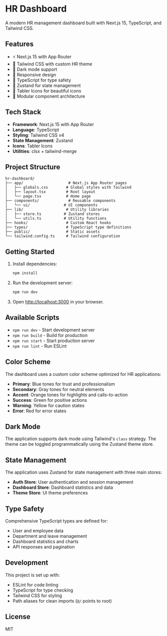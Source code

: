 # HR Dashboard

A modern HR management dashboard built with Next.js 15, TypeScript, and Tailwind CSS.

## Features

- ⚡ Next.js 15 with App Router
- 🎨 Tailwind CSS with custom HR theme
- 🌙 Dark mode support
- 📱 Responsive design
- 🔧 TypeScript for type safety
- 🎯 Zustand for state management
- 🎨 Tabler Icons for beautiful icons
- 🧩 Modular component architecture

## Tech Stack

- **Framework**: Next.js 15 with App Router
- **Language**: TypeScript
- **Styling**: Tailwind CSS v4
- **State Management**: Zustand
- **Icons**: Tabler Icons
- **Utilities**: clsx + tailwind-merge

## Project Structure

```
hr-dashboard/
├── app/                    # Next.js App Router pages
│   ├── globals.css        # Global styles with Tailwind
│   ├── layout.tsx         # Root layout
│   └── page.tsx           # Home page
├── components/             # Reusable components
│   └── ui/               # UI components
├── lib/                   # Utility libraries
│   ├── store.ts          # Zustand stores
│   └── utils.ts          # Utility functions
├── hooks/                 # Custom React hooks
├── types/                 # TypeScript type definitions
├── public/                # Static assets
└── tailwind.config.ts     # Tailwind configuration
```

## Getting Started

1. Install dependencies:
   ```bash
   npm install
   ```

2. Run the development server:
   ```bash
   npm run dev
   ```

3. Open [http://localhost:3000](http://localhost:3000) in your browser.

## Available Scripts

- `npm run dev` - Start development server
- `npm run build` - Build for production
- `npm run start` - Start production server
- `npm run lint` - Run ESLint

## Color Scheme

The dashboard uses a custom color scheme optimized for HR applications:

- **Primary**: Blue tones for trust and professionalism
- **Secondary**: Gray tones for neutral elements
- **Accent**: Orange tones for highlights and calls-to-action
- **Success**: Green for positive actions
- **Warning**: Yellow for caution states
- **Error**: Red for error states

## Dark Mode

The application supports dark mode using Tailwind's `class` strategy. The theme can be toggled programmatically using the Zustand theme store.

## State Management

The application uses Zustand for state management with three main stores:

- **Auth Store**: User authentication and session management
- **Dashboard Store**: Dashboard statistics and data
- **Theme Store**: UI theme preferences

## Type Safety

Comprehensive TypeScript types are defined for:

- User and employee data
- Department and leave management
- Dashboard statistics and charts
- API responses and pagination

## Development

This project is set up with:

- ESLint for code linting
- TypeScript for type checking
- Tailwind CSS for styling
- Path aliases for clean imports (`@/` points to root)

## License

MIT
